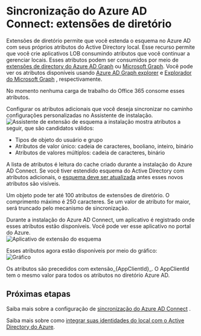 <properties
   pageTitle="Sincronização do Azure AD Connect: extensões de diretório | Microsoft Azure"
   description="Este tópico descreve o recurso de extensões de diretório do Azure AD Connect."
   services="active-directory"
   documentationCenter=""
   authors="AndKjell"
   manager="femila"
   editor=""/>

<tags
   ms.service="active-directory"
   ms.devlang="na"
   ms.topic="article"
   ms.tgt_pltfrm="na"
   ms.workload="identity"
   ms.date="08/19/2016"
   ms.author="billmath"/>

# <a name="azure-ad-connect-sync-directory-extensions"></a>Sincronização do Azure AD Connect: extensões de diretório
Extensões de diretório permite que você estenda o esquema no Azure AD com seus próprios atributos do Active Directory local. Esse recurso permite que você crie aplicativos LOB consumindo atributos que você continuar a gerenciar locais. Esses atributos podem ser consumidos por meio de [extensões de directory do Azure AD Graph](https://msdn.microsoft.com/Library/Azure/Ad/Graph/howto/azure-ad-graph-api-directory-schema-extensions) ou [Microsoft Graph](https://graph.microsoft.io/). Você pode ver os atributos disponíveis usando [Azure AD Graph explorer](https://graphexplorer.cloudapp.net) e [Explorador do Microsoft Graph](https://graphexplorer2.azurewebsites.net/) , respectivamente.

No momento nenhuma carga de trabalho do Office 365 consome esses atributos.

Configurar os atributos adicionais que você deseja sincronizar no caminho configurações personalizadas no Assistente de instalação.
![Assistente de extensão de esquema](./media/active-directory-aadconnectsync-feature-directory-extensions/extension2.png) a instalação mostra atributos a seguir, que são candidatos válidos:

- Tipos de objeto do usuário e grupo
- Atributos de valor único: cadeia de caracteres, booliano, inteiro, binário
- Atributos de valores múltiplos: cadeia de caracteres, binário

A lista de atributos é leitura do cache criado durante a instalação do Azure AD Connect. Se você tiver estendido esquema do Active Directory com atributos adicionais, o [esquema deve ser atualizada](active-directory-aadconnectsync-installation-wizard.md#refresh-directory-schema) antes esses novos atributos são visíveis.

Um objeto pode ter até 100 atributos de extensões de diretório. O comprimento máximo é 250 caracteres. Se um valor de atributo for maior, será truncado pelo mecanismo de sincronização.

Durante a instalação do Azure AD Connect, um aplicativo é registrado onde esses atributos estão disponíveis. Você pode ver esse aplicativo no portal do Azure.  
![Aplicativo de extensão do esquema](./media/active-directory-aadconnectsync-feature-directory-extensions/extension3.png)

Esses atributos agora estão disponíveis por meio do gráfico:  
![Gráfico](./media/active-directory-aadconnectsync-feature-directory-extensions/extension4.png)

Os atributos são precedidos com extensão\_{AppClientId}\_. O AppClientId tem o mesmo valor para todos os atributos no diretório Azure AD.

## <a name="next-steps"></a>Próximas etapas
Saiba mais sobre a configuração de [sincronização do Azure AD Connect](active-directory-aadconnectsync-whatis.md) .

Saiba mais sobre como [integrar suas identidades do local com o Active Directory do Azure](active-directory-aadconnect.md).
